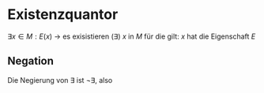 # Existenzquantor
$\exists x \in M:E(x)$ -> es exisistieren ($\exists$) $x$ in $M$ für die gilt: $x$ hat die Eigenschaft $E$

## Negation
Die Negierung von $\exists$ ist $\neg\exists$, also 